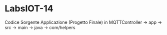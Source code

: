 # LabsIOT-14
Codice Sorgente Applicazione (Progetto Finale) in MQTTController -> app -> src -> main -> java -> com/helpers
